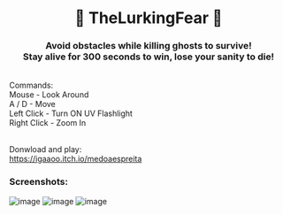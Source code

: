 <h1 align="center"> 👹 TheLurkingFear 👹 </h1>

<h3 align="center">
<strong> 
Avoid obstacles while killing ghosts to survive! <br/>
Stay alive for 300 seconds to win, lose your sanity to die! 
</strong> 
</h3>

<br/> Commands: <br/>
Mouse - Look Around <br/>
A / D - Move <br/>
Left Click - Turn ON UV Flashlight <br/>
Right Click - Zoom In <br/>

<br/> Donwload and play:<br/>
<a href="https://igaaoo.itch.io/medoaespreita" target="_blank"> https://igaaoo.itch.io/medoaespreita </a>

### Screenshots:
![image](https://user-images.githubusercontent.com/88206626/178747071-23e4e427-6b63-476c-844e-200339a4a7b2.png)
![image](https://user-images.githubusercontent.com/88206626/178747093-0a2e18f4-6311-4cb1-8759-2ca36c6f15c6.png)
![image](https://user-images.githubusercontent.com/88206626/178747111-b03a7b8a-dd0c-4f5c-a002-6346145ac027.png)

